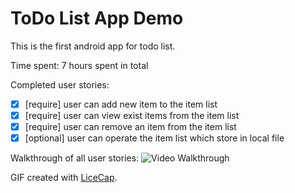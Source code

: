 # ToDo List App Demo

This is the first android app for todo list.

Time spent: 7 hours spent in total

Completed user stories:
 * [x] [require] user can add new item to the item list
 * [x] [require] user can view exist items from the item list
 * [x] [require] user can remove an item from the item list
 * [x] [optional] user can operate the item list which store in local file

Walkthrough of all user stories:
![Video Walkthrough](todo_list_app-hankting.gif)

GIF created with [LiceCap](http://www.cockos.com/licecap/).
